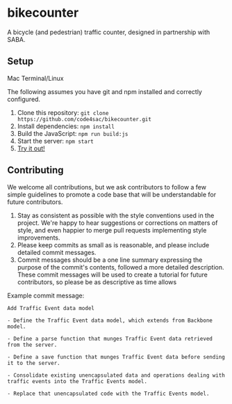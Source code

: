 # bikecounter
A bicycle (and pedestrian) traffic counter, designed in partnership with SABA.

## Setup
Mac Terminal/Linux

The following assumes you have git and npm installed and correctly configured.

1. Clone this repository: `git clone https://github.com/code4sac/bikecounter.git`
2. Install dependencies: `npm install`
3. Build the JavaScript: `npm run build:js`
4. Start the server: `npm start`
5. [Try it out!](http://localhost:3000)

## Contributing
We welcome all contributions, but we ask contributors to follow a few simple guidelines to promote a code base that will be understandable for future contributors.

1. Stay as consistent as possible with the style conventions used in the project. We're happy to hear suggestions or corrections on matters of style, and even happier to merge pull requests implementing style improvements.
2. Please keep commits as small as is reasonable, and please include detailed commit messages.
3. Commit messages should be a one line summary expressing the purpose of the commit's contents, followed a more detailed description. These commit messages will be used to create a tutorial for future contributors, so please be as descriptive as time allows

Example commit message:
```
Add Traffic Event data model

- Define the Traffic Event data model, which extends from Backbone model.

- Define a parse function that munges Traffic Event data retrieved from the server.

- Define a save function that munges Traffic Event data before sending it to the server.

- Consolidate existing unencapsulated data and operations dealing with traffic events into the Traffic Events model.

- Replace that unencapsulated code with the Traffic Events model.
```